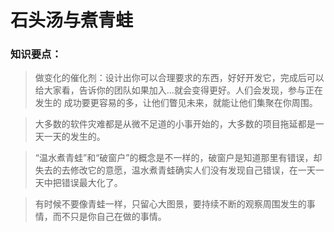 # 石头汤与煮青蛙
### 知识要点：
> 做变化的催化剂：设计出你可以合理要求的东西，好好开发它，完成后可以给大家看，告诉你的团队如果加入...就会变得更好。人们会发现，参与正在发生的 成功要更容易的多，让他们瞥见未来，就能让他们集聚在你周围。

> 大多数的软件灾难都是从微不足道的小事开始的，大多数的项目拖延都是一天一天的发生的。

> “温水煮青蛙”和“破窗户”的概念是不一样的，破窗户是知道那里有错误，却失去的去修改它的意愿，温水煮青蛙确实人们没有发现自己错误，在一天一天中把错误最大化了。

> 有时候不要像青蛙一样，只留心大图景，要持续不断的观察周围发生的事情，而不只是你自己在做的事情。